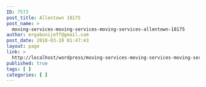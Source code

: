 ```yaml
---
ID: 7573
post_title: Allentown 18175
post_name: >
  moving-services-moving-services-moving-services-allentown-18175
author: mrgabonijeff@gmail.com
post_date: 2018-03-28 01:47:43
layout: page
link: >
  http://localhost/wordpress/moving-services-moving-services-moving-services-allentown-18175/
published: true
tags: [ ]
categories: [ ]
---
```

